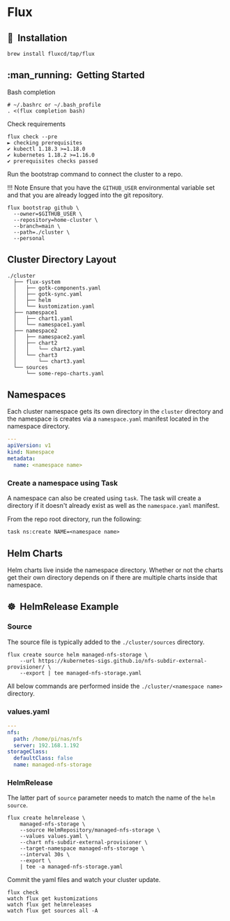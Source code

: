 # Flux

## :floppy_disk:&nbsp; Installation

```shell
brew install fluxcd/tap/flux
```

## :man_running:&nbsp; Getting Started

Bash completion

```shell
# ~/.bashrc or ~/.bash_profile
. <(flux completion bash)
```

Check requirements

```shell
flux check --pre
► checking prerequisites
✔ kubectl 1.18.3 >=1.18.0
✔ kubernetes 1.18.2 >=1.16.0
✔ prerequisites checks passed
```

Run the bootstrap command to connect the cluster to a repo.

!!! Note
    Ensure that you have the `GITHUB_USER` environmental variable set
    and that you are already logged into the git repository.

```shell
flux bootstrap github \
  --owner=$GITHUB_USER \
  --repository=home-cluster \
  --branch=main \
  --path=./cluster \
  --personal
```

## Cluster Directory Layout

```shell
./cluster
  ├── flux-system
  │   ├── gotk-components.yaml
  │   ├── gotk-sync.yaml
  │   ├── helm
  │   └── kustomization.yaml
  ├── namespace1
  │   ├── chart1.yaml
  │   └── namespace1.yaml
  ├── namespace2
  │   ├── namespace2.yaml
  │   ├── chart2
  │   │   └── chart2.yaml
  │   └── chart3
  │       └── chart3.yaml
  └── sources
      └── some-repo-charts.yaml
```

## Namespaces

Each cluster namespace gets its own directory in the `cluster` directory and
the namespace is creates via a `namespace.yaml` manifest located in the
namespace directory.

```yaml
---
apiVersion: v1
kind: Namespace
metadata:
  name: <namespace name>
```

### Create a namespace using Task

A namespace can also be created using `task`. The task will create a directory
if it doesn't already exist as well as the `namespace.yaml` manifest.

From the repo root directory, run the following:

```shell
task ns:create NAME=<namespace name>
```

## Helm Charts

Helm charts live inside the namespace directory. Whether or not the charts get
their own directory depends on if there are multiple charts inside that
namespace.

## :wheel_of_dharma:&nbsp; HelmRelease Example

### Source

The source file is typically added to the `./cluster/sources` directory.

```shell
flux create source helm managed-nfs-storage \
    --url https://kubernetes-sigs.github.io/nfs-subdir-external-provisioner/ \
    --export | tee managed-nfs-storage.yaml
```

All below commands are performed inside the `./cluster/<namespace name>`
directory.

### values.yaml

```yaml
---
nfs:
  path: /home/pi/nas/nfs
  server: 192.168.1.192
storageClass:
  defaultClass: false
  name: managed-nfs-storage
```

### HelmRelease

The latter part of `source` parameter needs to match the name of the
`helm source`.

```shell
flux create helmrelease \
    managed-nfs-storage \
    --source HelmRepository/managed-nfs-storage \
    --values values.yaml \
    --chart nfs-subdir-external-provisioner \
    --target-namespace managed-nfs-storage \
    --interval 30s \
    --export \
    | tee -a managed-nfs-storage.yaml
```

Commit the yaml files and watch your cluster update.

```shell
flux check
watch flux get kustomizations
watch flux get helmreleases
watch flux get sources all -A
```
